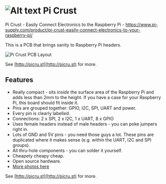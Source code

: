 ![Alt text](https://user-images.githubusercontent.com/16068311/30545301-1a8b2a2e-9c81-11e7-855d-a095cf14262b.png?raw=true "Pi Crust Logo")
Pi Crust
========

Pi Crust - Easily Connect Electronics to the Raspberry Pi - https://www.pi-supply.com/product/pi-crust-easily-connect-electronics-to-your-raspberry-pi/

This is a PCB that brings sanity to Raspberry Pi headers.

![Pi Crust PCB Layout](https://github.com/joewalnes/pi-crust/raw/master/images/pcb.png)

See [http://picru.st](http://picru.st) for more.

Features
--------

*   Really compact - sits *inside* the surface area of the Raspberry Pi and adds less than 2mm to the height. If you have a case for your Raspberry Pi, this board should fit inside it.
*   Pins are grouped together: GPIO, I2C, SPI, UART and power.
*   Every pin is clearly labelled.
*   Connections: 2 x SPI, 2 x I2C, 1 x UART, 8 x GPIO
*   Uses female headers instead of male headers - you can poke jumpers right in.
*   Lots of GND and 5V pins - you need those guys a lot. These pins are duplicated where it makes sense (e.g. within the UART, I2C and SPI groups).
*   All thru-hole components - you can solder it yourself.
*   Cheapety cheapy cheap.
*   Open source hardware.
*   [More photos here](http://todayimade.co/items/joe-walnes-made-a-tiny-breakout-board-for-raspberry-pi)

See [http://picru.st](http://picru.st) for more.
